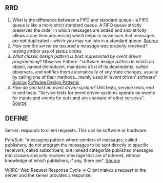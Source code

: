 ## RRD

1. What is the difference between a FIFO and standard queue - a FIFO queue is like a more strict standard queue.  A FIFO queue strictly preserves the order in which messages are added and also strictly allows a one time processing which helps to make sure that messages are not duplicated - which you may run into in a standard queue. [Source](https://medium.com/awesome-cloud/aws-difference-between-sqs-standard-and-fifo-first-in-first-out-queues-28d1ea5e153)  
2. *How can the server be assured a message was properly received?* testing and/or use of status codes. 
3. *What classic design pattern is best represented by event driven programming?* Observer Pattern: "software design pattern in which an object, named the subject, maintains a list of its dependents, called observers, and notifies them automatically of any state changes, usually by calling one of their methods...mainly used in 'event driven' software" [Source](https://en.wikipedia.org/wiki/Observer_pattern)
[Software Design Patterns](https://en.wikipedia.org/wiki/Software_design_pattern)
4. *How do you test an event driven system?* Unit tests, service tests, end to end tests.
“Service tests for event driven systems operate on events for inputs and events for outs and are unaware of other services”. [Source](https://medium.com/dan-on-coding/testing-event-driven-systems-63c6b0c57517)


## DEFINE
Server: responds to client requests. This can be software or hardware. 

Pub/Sub: "messaging pattern where senders of messages, called publishers, do not program the messages to be sent directly to specific receivers, called subscribers, but instead categorize published messages into classes and only receives message that are of interest, without knowledge of which publishers, if any, there are". [Source](https://en.wikipedia.org/wiki/Publish%E2%80%93subscribe_pattern)

WRRC: Web Request Response Cycle -> Client makes a request to the server and the server provides a response. 
